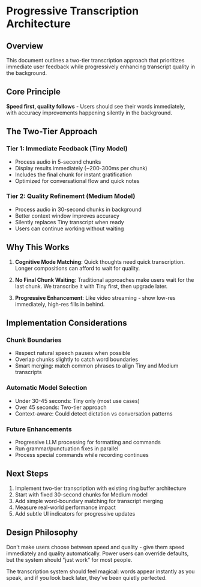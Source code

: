 # Progressive Transcription Architecture

## Overview

This document outlines a two-tier transcription approach that prioritizes immediate user feedback while progressively enhancing transcript quality in the background.

## Core Principle

**Speed first, quality follows** - Users should see their words immediately, with accuracy improvements happening silently in the background.

## The Two-Tier Approach

### Tier 1: Immediate Feedback (Tiny Model)
- Process audio in 5-second chunks
- Display results immediately (~200-300ms per chunk)
- Includes the final chunk for instant gratification
- Optimized for conversational flow and quick notes

### Tier 2: Quality Refinement (Medium Model)
- Process audio in 30-second chunks in background
- Better context window improves accuracy
- Silently replaces Tiny transcript when ready
- Users can continue working without waiting

## Why This Works

1. **Cognitive Mode Matching**: Quick thoughts need quick transcription. Longer compositions can afford to wait for quality.

2. **No Final Chunk Waiting**: Traditional approaches make users wait for the last chunk. We transcribe it with Tiny first, then upgrade later.

3. **Progressive Enhancement**: Like video streaming - show low-res immediately, high-res fills in behind.

## Implementation Considerations

### Chunk Boundaries
- Respect natural speech pauses when possible
- Overlap chunks slightly to catch word boundaries
- Smart merging: match common phrases to align Tiny and Medium transcripts

### Automatic Model Selection
- Under 30-45 seconds: Tiny only (most use cases)
- Over 45 seconds: Two-tier approach
- Context-aware: Could detect dictation vs conversation patterns

### Future Enhancements
- Progressive LLM processing for formatting and commands
- Run grammar/punctuation fixes in parallel
- Process special commands while recording continues

## Next Steps

1. Implement two-tier transcription with existing ring buffer architecture
2. Start with fixed 30-second chunks for Medium model
3. Add simple word-boundary matching for transcript merging
4. Measure real-world performance impact
5. Add subtle UI indicators for progressive updates

## Design Philosophy

Don't make users choose between speed and quality - give them speed immediately and quality automatically. Power users can override defaults, but the system should "just work" for most people.

The transcription system should feel magical: words appear instantly as you speak, and if you look back later, they've been quietly perfected.